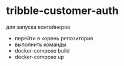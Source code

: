 # tribble-customer-auth

для запуска контейнеров

- перейти в корень репозитория
- выполнить команды
- docker-compose build
- docker-compose up